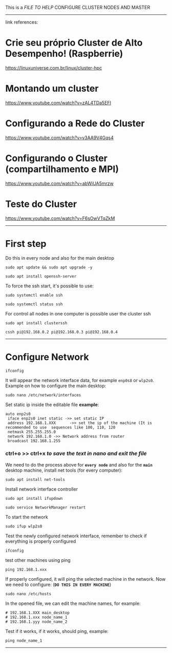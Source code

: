 This is a *FILE TO HELP* CONFIGURE CLUSTER NODES AND MASTER
___________________________________________________________________________
link references:
# Crie seu próprio Cluster de Alto Desempenho! (Raspberrie)
https://linuxuniverse.com.br/linux/cluster-hpc

# Montando um cluster
https://www.youtube.com/watch?v=zAL4TDa5EFI

# Configurando a Rede do Cluster
https://www.youtube.com/watch?v=v3AA9V4Gqs4

# Configurando o Cluster (compartilhamento e MPI)
https://www.youtube.com/watch?v=abWiUA5mrzw

# Teste do Cluster
https://www.youtube.com/watch?v=F6sOwVTqZkM


___________________________________________________________________________
# First step

 Do this in every node and also for the main desktop 

```
sudo apt update && sudo apt upgrade -y 
```

```
sudo apt install openssh-server 
```

To force the ssh start, it's possible to use:

```
sudo systemctl enable ssh
```

```
sudo systemctl status ssh
```
For control all nodes in one computer is possible user the cluster ssh

```
sudo apt install clusterssh
```

```
cssh pi@192.168.0.2 pi@192.168.0.3 pi@192.168.0.4
```
------------------------------------------------------------------------

#  Configure Network

```
ifconfig
```

It will appear the network interface data, for example `enp0s8` or `wlp2s0`. Example on how to configure the main desktop:

```
sudo nano /etc/network/interfaces
```

Set static ip inside the editable file **example**:

```
auto enp2s0
 iface enp2s0 inet static ->> set static IP
 address 192.168.1.XXX		->> set the ip of the machine (It is recommended to use  sequences like 100, 110, 120
 netmask 255.255.255.0
 network 192.168.1.0 ->> Network address from router
 broadcast 192.168.1.255
```
### ctrl+o >> ctrl+x     *to save the text in nano and exit the file*

 We need to do the process above for **`every node`** and also for the **`main`** desktop machine, install net tools (for every computer):
 
 ```
sudo apt install net-tools
```

Install network interface controller

```
sudo apt install ifupdown
```

```
sudo service NetworkManager restart
```
To start the network

```
sudo ifup wlp2s0
```

Test the newly configured network interface, remember to check if everything is properly configured

```
ifconfig
```

test other machines using ping

```
ping 192.168.1.xxx
```

If properly configured, it will ping the selected machine in the network. Now we need to configure: (**`DO THIS IN EVERY MACHINE`**)

```
sudo nano /etc/hosts
```

In the opened file, we can edit the machine names, for example:

```
# 192.168.1.XXX main_desktop
# 192.168.1.xxx node_name_1
# 192.168.1.yyy node_name_2
```

Test if it works, if it works, should ping, example:

```
ping node_name_1
```
__________________________________________________________________
